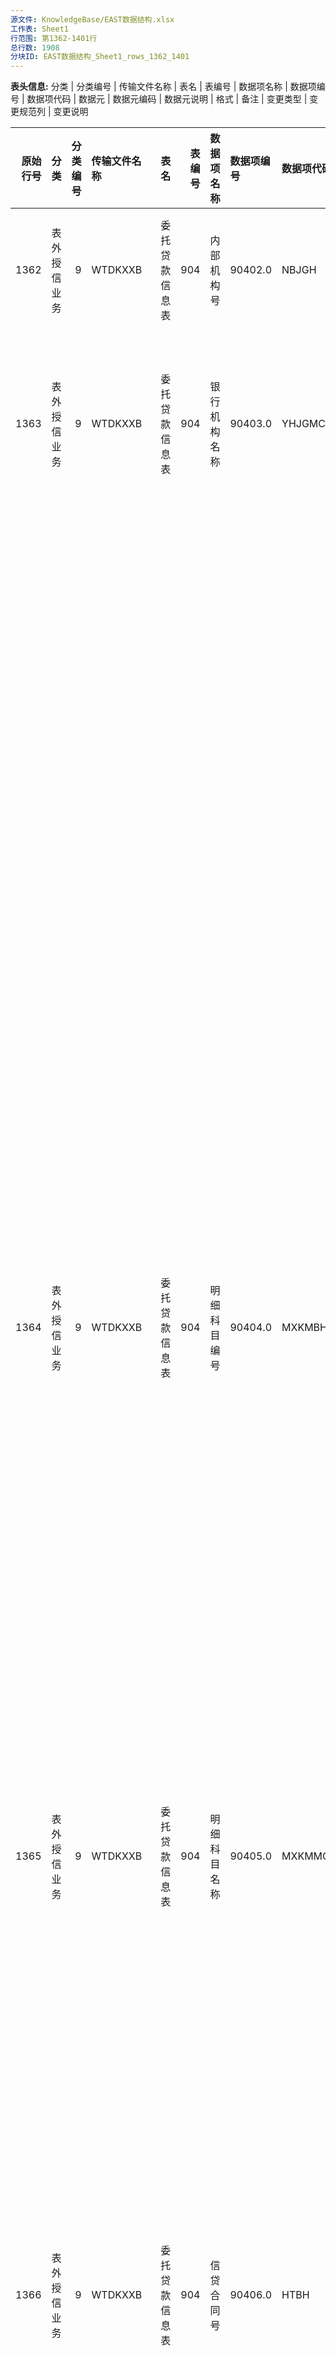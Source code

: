 ```yaml
---
源文件: KnowledgeBase/EAST数据结构.xlsx
工作表: Sheet1
行范围: 第1362-1401行
总行数: 1908
分块ID: EAST数据结构_Sheet1_rows_1362_1401
---
```


**表头信息:** 分类 | 分类编号 | 传输文件名称 | 表名 | 表编号 | 数据项名称 | 数据项编号 | 数据项代码 | 数据元 | 数据元编码 | 数据元说明 | 格式 | 备注 | 变更类型 | 变更规范列 | 变更说明

|   原始行号 | 分类         |   分类编号 | 传输文件名称   | 表名               |   表编号 | 数据项名称       | 数据项编号   | 数据项代码   | 数据元           | 数据元编码   | 数据元说明                                                                                                                                                                                                                                             | 格式   | 备注                                                                                                                                                                                                                                                                                               | 变更类型   | 变更规范列   | 变更说明       |
|-----------:|:-------------|-----------:|:---------------|:-------------------|---------:|:-----------------|:-------------|:-------------|:-----------------|:-------------|:-------------------------------------------------------------------------------------------------------------------------------------------------------------------------------------------------------------------------------------------------------|:-------|:---------------------------------------------------------------------------------------------------------------------------------------------------------------------------------------------------------------------------------------------------------------------------------------------------|:-----------|:-------------|:---------------|
|       1362 | 表外授信业务 |          9 | WTDKXXB        | 委托贷款信息表     |      904 | 内部机构号       | 90402.0      | NBJGH        | 内部机构号       | 1012.0       | 银行内部机构号。应具有标识机构的唯一性。                                                                                                                                                                                                               | C..30  | 填报办理该业务的关联数据项：机构信息表.内部机构号                                                                                                                                                                                                                                                  |            |              |                |
|       1363 | 表外授信业务 |          9 | WTDKXXB        | 委托贷款信息表     |      904 | 银行机构名称     | 90403.0      | YHJGMC       | 名称             | 1001.0       | 名称应与公章所使用的名称完全一致。银行机构以银保监会金融机构许可证登记名称为准。无独立金融机构许可证的机构，可在本名称中体现出机构特征。第三方支付平台填报第三方支付平台名称。                                                                         | C..450 | 填报办理该业务的银行机构。关联数据项：机构信息表.银行机构名称                                                                                                                                                                                                                                      |            |              |                |
|            |              |            |                |                    |          |                  |              |              |                  |              | 客户名称按照客户的不同类型按如下标准填报。                                                                                                                                                                                                             |        |                                                                                                                                                                                                                                                                                                    |            |              |                |
|            |              |            |                |                    |          |                  |              |              |                  |              | （1）集团客户，填报银行对该集团授信采用的集团客户名称。视同集团客户填报的供应链融资填报核心企业客户名称。                                                                                                                                              |        |                                                                                                                                                                                                                                                                                                    |            |              |                |
|            |              |            |                |                    |          |                  |              |              |                  |              | （2）单一法人客户，经有关部门批准正式使用的全称，与公章所使用的名称完全一致。视同单一法人客户填报的分公司，填报分公司全称，与分公司公章所使用的名称完全一致。客户是境内涉密机构的，客户名称填报为“*********”。                                         |        |                                                                                                                                                                                                                                                                                                    |            |              |                |
|            |              |            |                |                    |          |                  |              |              |                  |              | （3）同业客户，经有关部门批准正式使用的客户全称，与客户公章所使用的名称完全一致。                                                                                                                                                                      |        |                                                                                                                                                                                                                                                                                                    |            |              |                |
|            |              |            |                |                    |          |                  |              |              |                  |              | （4）自然人，与有效证件上的姓名一致。                                                                                                                                                                                                                  |        |                                                                                                                                                                                                                                                                                                    |            |              |                |
|            |              |            |                |                    |          |                  |              |              |                  |              | （5）境外客户，客户名称填报英文名称。                                                                                                                                                                                                                  |        |                                                                                                                                                                                                                                                                                                    |            |              |                |
|       1364 | 表外授信业务 |          9 | WTDKXXB        | 委托贷款信息表     |      904 | 明细科目编号     | 90404.0      | MXKMBH       | 会计科目编号     | 3002.0       | 机构实际使用的总账会计科目编码。                                                                                                                                                                                                                       | C..60  | 同一条数据涉及多个明细科目的，仅填报该笔业务指向的主要科目，如：一笔贷款仅包含正常本金时，填报正常本金科目，如一笔贷款既包含正常本金也包含逾期本金时，填报逾期本金科目。关联数据项：总账会计全科目表.会计科目编号。                                                                                | 新增       |              | 调整数据项位置 |
|       1365 | 表外授信业务 |          9 | WTDKXXB        | 委托贷款信息表     |      904 | 明细科目名称     | 90405.0      | MXKMMC       | 会计科目名称     | 3003.0       | 机构实际使用的总账会计科目编码对应的名称。                                                                                                                                                                                                             | C..300 | 同一条数据涉及多个明细科目的，仅填报该笔业务指向的主要科目，如：一笔贷款仅包含正常本金时，填报正常本金科目，如一笔贷款既包含正常本金也包含逾期本金时，填报逾期本金科目。关联数据项：总账会计全科目表.会计科目编号。                                                                                | 新增       |              | 调整数据项位置 |
|       1366 | 表外授信业务 |          9 | WTDKXXB        | 委托贷款信息表     |      904 | 信贷合同号       | 90406.0      | HTBH         | 合同号           | 3020.0       | 合同号。                                                                                                                                                                                                                                               | C..100 | PK。现金管理项下委托贷款填写与客户签订的现金管理合同编号。当委托贷款类型不为现金管理项下委托贷款时，需关联数据项：信贷合同表.信贷合同号。                                                                                                                                                          | 修改       | 格式、备注   |                |
|       1367 | 表外授信业务 |          9 | WTDKXXB        | 委托贷款信息表     |      904 | 信贷借据号       | 90407.0      | XDJJH        | 借据号           | 3019.0       | 借据统一编号。                                                                                                                                                                                                                                         | C..100 | PK。现金管理项下委托贷款填写能唯一识别该笔委托贷款业务的编号。当委托贷款类型不为现金管理项下委托贷款时，需填写信贷借据号，并关联数据项：个人信贷业务借据表.信贷借据号 or 对公信贷业务借据表.信贷借据号。                                                                                           | 修改       | 格式、备注   | 调整数据项位置 |
|       1368 | 表外授信业务 |          9 | WTDKXXB        | 委托贷款信息表     |      904 | 委托贷款类型     | 90408.0      | WTDKLX       | 委托贷款类型     | 5036.0       | 现金管理项下委托贷款，非现金管理项下委托贷款，公积金贷款。                                                                                                                                                                                             | C..60  |                                                                                                                                                                                                                                                                                                    | 新增       |              |                |
|       1369 | 表外授信业务 |          9 | WTDKXXB        | 委托贷款信息表     |      904 | 币种             | 90409.0      | BZ           | 币种             | 3010.0       | 遵循《GB/T 12406 表示货币和资金的代码》的字母代码，如CNY。上述文件所列币种无法涵盖的，允许银行自定义填报。多个币种合计折算为人民币（本外币合计）的，填报为BWB。                                                                                        | C3     |                                                                                                                                                                                                                                                                                                    | 新增       |              |                |
|       1370 | 表外授信业务 |          9 | WTDKXXB        | 委托贷款信息表     |      904 | 合同金额         | 90410.0      | DKJE         | 金额             | 3008.0       | 与币种相对应金额。                                                                                                                                                                                                                                     | D20.2  | 委托贷款实际发放金额。                                                                                                                                                                                                                                                                             | 新增       |              |                |
|       1371 | 表外授信业务 |          9 | WTDKXXB        | 委托贷款信息表     |      904 | 合同起始日期     | 90411.0      | HTQSRQ       | 日期             | 1005.0       | YYYYMMDD，默认值99991231。                                                                                                                                                                                                                             | C8     | 委托贷款实际发放日期。                                                                                                                                                                                                                                                                             | 修改       | 格式、备注   |                |
|       1372 | 表外授信业务 |          9 | WTDKXXB        | 委托贷款信息表     |      904 | 合同到期日期     | 90412.0      | HTDQRQ       | 日期             | 1005.0       | YYYYMMDD，默认值99991231。                                                                                                                                                                                                                             | C8     | 委托贷款实际到期日期，现金管理项下委托贷款到期日期可以填报现金管理合同有效日期，也允许填报默认日期。                                                                                                                                                                                               | 修改       | 格式、备注   |                |
|       1373 | 表外授信业务 |          9 | WTDKXXB        | 委托贷款信息表     |      904 | 委托人编号       | 90413.0      | WTRBH        | 客户统一编号     | 2001.0       | 银行自定义的唯一识别客户的标识。供应链融资的填写供应链融资编码。                                                                                                                                                                                       | C..60  | 填写委托人的客户统一编号。                                                                                                                                                                                                                                                                         | 修改       |              | 调整数据项位置 |
|       1374 | 表外授信业务 |          9 | WTDKXXB        | 委托贷款信息表     |      904 | 委托人名称       | 90414.0      | WTRMC        | 名称             | 1001.0       | 名称应与公章所使用的名称完全一致。银行机构以银保监会金融机构许可证登记名称为准。无独立金融机构许可证的机构，可在本名称中体现出机构特征。第三方支付平台填报第三方支付平台名称。                                                                         | C..450 | 如果委托人为个人客户，则为隐私，银行机构变形，变性规则见《采集技术接口说明》，其他情况则为非隐私，不做变形。                                                                                                                                                                                       | 修改       | 数据元、备注 |                |
|            |              |            |                |                    |          |                  |              |              |                  |              | 客户名称按照客户的不同类型按如下标准填报。                                                                                                                                                                                                             |        |                                                                                                                                                                                                                                                                                                    |            |              |                |
|            |              |            |                |                    |          |                  |              |              |                  |              | （1）集团客户，填报银行对该集团授信采用的集团客户名称。视同集团客户填报的供应链融资填报核心企业客户名称。                                                                                                                                              |        |                                                                                                                                                                                                                                                                                                    |            |              |                |
|            |              |            |                |                    |          |                  |              |              |                  |              | （2）单一法人客户，经有关部门批准正式使用的全称，与公章所使用的名称完全一致。视同单一法人客户填报的分公司，填报分公司全称，与分公司公章所使用的名称完全一致。客户是境内涉密机构的，客户名称填报为“*********”。                                         |        |                                                                                                                                                                                                                                                                                                    |            |              |                |
|            |              |            |                |                    |          |                  |              |              |                  |              | （3）同业客户，经有关部门批准正式使用的客户全称，与客户公章所使用的名称完全一致。                                                                                                                                                                      |        |                                                                                                                                                                                                                                                                                                    |            |              |                |
|            |              |            |                |                    |          |                  |              |              |                  |              | （4）自然人，与有效证件上的姓名一致。                                                                                                                                                                                                                  |        |                                                                                                                                                                                                                                                                                                    |            |              |                |
|            |              |            |                |                    |          |                  |              |              |                  |              | （5）境外客户，客户名称填报英文名称。                                                                                                                                                                                                                  |        |                                                                                                                                                                                                                                                                                                    |            |              |                |
|       1375 | 表外授信业务 |          9 | WTDKXXB        | 委托贷款信息表     |      904 | 委托人账号       | 90415.0      | WTRZH        | 外部账号         | 3025.0       | 客户交易时所使用的实际账号（银行提供给客户的账号，而非系统记账账号）。如，个人账号报送卡号、折号、单号或客户账号；对公活期账号报送活期存款账号对应的客户账号；对公定期账号报送与该业务绑定交易的客户账号；第三方平台账号报送第三方平台实际支付的账号。 | C..60  | 填写委托资金实际所在的账号，不可填中间过渡账户或借款人账户，不可为空。                                                                                                                                                                                                                             | 修改       | 格式、备注   | 增加备注说明   |
|       1376 | 表外授信业务 |          9 | WTDKXXB        | 委托贷款信息表     |      904 | 委托人开户行名称 | 90416.0      | WTRKHHMC     | 名称             | 1001.0       | 名称应与公章所使用的名称完全一致。银行机构以银保监会金融机构许可证登记名称为准。无独立金融机构许可证的机构，可在本名称中体现出机构特征。第三方支付平台填报第三方支付平台名称。                                                                         | C..450 | 委托资金的开户银行名称。                                                                                                                                                                                                                                                                           | 修改       | 格式、备注   |                |
|            |              |            |                |                    |          |                  |              |              |                  |              | 客户名称按照客户的不同类型按如下标准填报。                                                                                                                                                                                                             |        |                                                                                                                                                                                                                                                                                                    |            |              |                |
|            |              |            |                |                    |          |                  |              |              |                  |              | （1）集团客户，填报银行对该集团授信采用的集团客户名称。视同集团客户填报的供应链融资填报核心企业客户名称。                                                                                                                                              |        |                                                                                                                                                                                                                                                                                                    |            |              |                |
|            |              |            |                |                    |          |                  |              |              |                  |              | （2）单一法人客户，经有关部门批准正式使用的全称，与公章所使用的名称完全一致。视同单一法人客户填报的分公司，填报分公司全称，与分公司公章所使用的名称完全一致。客户是境内涉密机构的，客户名称填报为“*********”。                                         |        |                                                                                                                                                                                                                                                                                                    |            |              |                |
|            |              |            |                |                    |          |                  |              |              |                  |              | （3）同业客户，经有关部门批准正式使用的客户全称，与客户公章所使用的名称完全一致。                                                                                                                                                                      |        |                                                                                                                                                                                                                                                                                                    |            |              |                |
|            |              |            |                |                    |          |                  |              |              |                  |              | （4）自然人，与有效证件上的姓名一致。                                                                                                                                                                                                                  |        |                                                                                                                                                                                                                                                                                                    |            |              |                |
|            |              |            |                |                    |          |                  |              |              |                  |              | （5）境外客户，客户名称填报英文名称。                                                                                                                                                                                                                  |        |                                                                                                                                                                                                                                                                                                    |            |              |                |
|       1377 | 表外授信业务 |          9 | WTDKXXB        | 委托贷款信息表     |      904 | 受益人名称       | 90417.0      | SYRMC        | 名称             | 1001.0       | 名称应与公章所使用的名称完全一致。银行机构以银保监会金融机构许可证登记名称为准。无独立金融机构许可证的机构，可在本名称中体现出机构特征。第三方支付平台填报第三方支付平台名称。                                                                         | C..450 | 如果借款人为个人，则为隐私，银行机构变形，变性规则见《采集技术接口说明》。其他情况则为非隐私，不作变形。                                                                                                                                                                                           | 修改       | 数据元、备注 | 调整数据项位置 |
|            |              |            |                |                    |          |                  |              |              |                  |              | 客户名称按照客户的不同类型按如下标准填报。                                                                                                                                                                                                             |        |                                                                                                                                                                                                                                                                                                    |            |              |                |
|            |              |            |                |                    |          |                  |              |              |                  |              | （1）集团客户，填报银行对该集团授信采用的集团客户名称。视同集团客户填报的供应链融资填报核心企业客户名称。                                                                                                                                              |        |                                                                                                                                                                                                                                                                                                    |            |              |                |
|            |              |            |                |                    |          |                  |              |              |                  |              | （2）单一法人客户，经有关部门批准正式使用的全称，与公章所使用的名称完全一致。视同单一法人客户填报的分公司，填报分公司全称，与分公司公章所使用的名称完全一致。客户是境内涉密机构的，客户名称填报为“*********”。                                         |        |                                                                                                                                                                                                                                                                                                    |            |              |                |
|            |              |            |                |                    |          |                  |              |              |                  |              | （3）同业客户，经有关部门批准正式使用的客户全称，与客户公章所使用的名称完全一致。                                                                                                                                                                      |        |                                                                                                                                                                                                                                                                                                    |            |              |                |
|            |              |            |                |                    |          |                  |              |              |                  |              | （4）自然人，与有效证件上的姓名一致。                                                                                                                                                                                                                  |        |                                                                                                                                                                                                                                                                                                    |            |              |                |
|            |              |            |                |                    |          |                  |              |              |                  |              | （5）境外客户，客户名称填报英文名称。                                                                                                                                                                                                                  |        |                                                                                                                                                                                                                                                                                                    |            |              |                |
|       1378 | 表外授信业务 |          9 | WTDKXXB        | 委托贷款信息表     |      904 | 受益人账号       | 90418.0      | SYRZH        | 外部账号         | 3025.0       | 客户交易时所使用的实际账号（银行提供给客户的账号，而非系统记账账号）。如，个人账号报送卡号、折号、单号或客户账号；对公活期账号报送活期存款账号对应的客户账号；对公定期账号报送与该业务绑定交易的客户账号；第三方平台账号报送第三方平台实际支付的账号。 | C..60  | 填写委托贷款实际发放入账的账号，不可填中间过渡账户，不可为空。                                                                                                                                                                                                                                     | 修改       | 备注         |                |
|       1379 | 表外授信业务 |          9 | WTDKXXB        | 委托贷款信息表     |      904 | 受益人开户行名称 | 90419.0      | SYRKHHMC     | 名称             | 1001.0       | 名称应与公章所使用的名称完全一致。银行机构以银保监会金融机构许可证登记名称为准。无独立金融机构许可证的机构，可在本名称中体现出机构特征。第三方支付平台填报第三方支付平台名称。                                                                         | C..450 |                                                                                                                                                                                                                                                                                                    | 修改       | 备注         |                |
|            |              |            |                |                    |          |                  |              |              |                  |              | 客户名称按照客户的不同类型按如下标准填报。                                                                                                                                                                                                             |        |                                                                                                                                                                                                                                                                                                    |            |              |                |
|            |              |            |                |                    |          |                  |              |              |                  |              | （1）集团客户，填报银行对该集团授信采用的集团客户名称。视同集团客户填报的供应链融资填报核心企业客户名称。                                                                                                                                              |        |                                                                                                                                                                                                                                                                                                    |            |              |                |
|            |              |            |                |                    |          |                  |              |              |                  |              | （2）单一法人客户，经有关部门批准正式使用的全称，与公章所使用的名称完全一致。视同单一法人客户填报的分公司，填报分公司全称，与分公司公章所使用的名称完全一致。客户是境内涉密机构的，客户名称填报为“*********”。                                         |        |                                                                                                                                                                                                                                                                                                    |            |              |                |
|            |              |            |                |                    |          |                  |              |              |                  |              | （3）同业客户，经有关部门批准正式使用的客户全称，与客户公章所使用的名称完全一致。                                                                                                                                                                      |        |                                                                                                                                                                                                                                                                                                    |            |              |                |
|            |              |            |                |                    |          |                  |              |              |                  |              | （4）自然人，与有效证件上的姓名一致。                                                                                                                                                                                                                  |        |                                                                                                                                                                                                                                                                                                    |            |              |                |
|            |              |            |                |                    |          |                  |              |              |                  |              | （5）境外客户，客户名称填报英文名称。                                                                                                                                                                                                                  |        |                                                                                                                                                                                                                                                                                                    |            |              |                |
|       1380 | 表外授信业务 |          9 | WTDKXXB        | 委托贷款信息表     |      904 | 是否收息         | 90420.0      | SFSX         | 是否标志         | 1002.0       | 是，否。                                                                                                                                                                                                                                               | C3     |                                                                                                                                                                                                                                                                                                    |            |              |                |
|       1381 | 表外授信业务 |          9 | WTDKXXB        | 委托贷款信息表     |      904 | 手续费币种       | 90421.0      | SXFBZ        | 币种             | 3010.0       | 遵循《GB/T 12406 表示货币和资金的代码》的字母代码，如CNY。上述文件所列币种无法涵盖的，允许银行自定义填报。多个币种合计折算为人民币（本外币合计）的，填报为BWB。                                                                                        | C3     | 填写本行收取客户的手续费币种，如果没有手续费允许为空。                                                                                                                                                                                                                                             | 新增       |              |                |
|       1382 | 表外授信业务 |          9 | WTDKXXB        | 委托贷款信息表     |      904 | 手续费金额       | 90422.0      | SXFJE        | 金额             | 3008.0       | 与币种相对应金额。                                                                                                                                                                                                                                     | D20.2  | 填写本行收取客户的手续费金额，如果没有手续费填写为0。对于现金管理项下委托贷款，如果手续费在合同签订时一次收取的，在合同签订后的第一笔放款下填报手续费金额，之后的放款不再填报。                                                                                                                    | 修改       | 备注         |                |
|       1383 | 表外授信业务 |          9 | WTDKXXB        | 委托贷款信息表     |      904 | 经办人工号       | 90423.0      | KHJLGH       | 工号             | 1015.0       | 工号，银行自定义。                                                                                                                                                                                                                                     | C..30  | 指受理该笔业务的客户经理工号，自动办理的允许为空。关联数据项：员工表.工号。                                                                                                                                                                                                                        |            |              |                |
|       1384 | 表外授信业务 |          9 | WTDKXXB        | 委托贷款信息表     |      904 | 贷款状态         | 90424.0      | DKZT         | 贷款状态         | 5023.0       | 正常、结清、逾期、核销、转让，其他-银行自定义。以枚举类型填报，如无法以枚举类型填报，则以“其他-XX”填报，其中“XX”为银行自定义状态。                                                                                                                     | C..30  | 对于现金管理项下委托贷款，每发生一笔放款仅报送一次，以后不再报送，贷款状态以“其他-现金管理项下”报送。                                                                                                                                                                                              | 修改       | 数据项、备注 |                |
|       1385 | 表外授信业务 |          9 | WTDKXXB        | 委托贷款信息表     |      904 | 备注             | 90425.0      | BBZ          | 备注             | 1038.0       | 银行自定义。                                                                                                                                                                                                                                           | C..600 | 描述其他字段未能详尽说明的情况，或标注对本条报送记录的特殊说明（如视需要可用于说明各种不满足检核规则的例外情况：客户信息表中可标注“境外客户”“客户已工商注销”“客户名下账户均已管控”，信贷分户账中可标注“线上化业务”“自助类贷款”等）。不同备注事项用英文半角分号隔开。                               | 新增       |              |                |
|       1386 | 表外授信业务 |          9 | WTDKXXB        | 委托贷款信息表     |      904 | 采集日期         | 90426.0      | CJRQ         | 日期             | 1005.0       | YYYYMMDD，默认值99991231。                                                                                                                                                                                                                             | C8     | PK。采集日期指该期（批次）数据报送的期末日期，例如：按日采集的表，采集日期应为每日；按月采集的表，采集日期应为月末最后一天；以此类推。有特殊报送要求的，应以报送要求的截至日期为采集日期。                                                                                                         |            |              |                |
|       1387 | 表外授信业务 |          9 | DLDXJYXXB      | 代理代销交易信息表 |      905 |                  |              |              |                  |              |                                                                                                                                                                                                                                                        |        | 报送范围包括债券承销、代理代销信托计划、代理资产管理计划、代理代销保险产品、代理代销基金、代理贵金属交易以及其他代理代销业务，相关业务定义可参照1104报表。代理销售他行发行的理财产品也需要报送，包括填报机构理财子公司发行的理财产品。涉及分红、付息等交易无需报送。涉及赎回、卖出的交易需要报送。 | 新增       |              |                |
|       1388 | 表外授信业务 |          9 | DLDXJYXXB      | 代理代销交易信息表 |      905 | 金融许可证号     | 90501.0      | JRXKZH       | 金融许可证号     | 1011.0       | 金融许可证机构编码编制规则（试行）                                                                                                                                                                                                                     | C..30  | 填报办理该业务的银行机构。关联数据项：机构信息表.金融许可证号                                                                                                                                                                                                                                      | 新增       |              |                |
|            |              |            |                |                    |          |                  |              |              |                  |              | 　一、机构编码结构                                                                                                                                                                                                                                     |        |                                                                                                                                                                                                                                                                                                    |            |              |                |
|            |              |            |                |                    |          |                  |              |              |                  |              | 　　机构编码由大写英文字母和数字组成，共15位。分六个部分，分别是机构类型代码、机构代码、组织类别代码、发证机关代码、地址代码、顺序代码，从左至右顺序排列，如下表所示。                                                                                 |        |                                                                                                                                                                                                                                                                                                    |            |              |                |
|            |              |            |                |                    |          |                  |              |              |                  |              | 　　二、机构编码含义                                                                                                                                                                                                                                   |        |                                                                                                                                                                                                                                                                                                    |            |              |                |
|            |              |            |                |                    |          |                  |              |              |                  |              | 　　（一）第［一］位是机构类型代码，用大写英文字母表示。                                                                                                                                                                                               |        |                                                                                                                                                                                                                                                                                                    |            |              |                |
|            |              |            |                |                    |          |                  |              |              |                  |              | 　　A-政策性银行                                                                                                                                                                                                                                       |        |                                                                                                                                                                                                                                                                                                    |            |              |                |
|            |              |            |                |                    |          |                  |              |              |                  |              | 　　B-商业银行                                                                                                                                                                                                                                         |        |                                                                                                                                                                                                                                                                                                    |            |              |                |
|            |              |            |                |                    |          |                  |              |              |                  |              | 　　C-农村合作银行                                                                                                                                                                                                                                     |        |                                                                                                                                                                                                                                                                                                    |            |              |                |
|            |              |            |                |                    |          |                  |              |              |                  |              | 　　D-城市信用社                                                                                                                                                                                                                                       |        |                                                                                                                                                                                                                                                                                                    |            |              |                |
|            |              |            |                |                    |          |                  |              |              |                  |              | 　　E-农村信用社                                                                                                                                                                                                                                       |        |                                                                                                                                                                                                                                                                                                    |            |              |                |
|            |              |            |                |                    |          |                  |              |              |                  |              | 　　F-资金互助社                                                                                                                                                                                                                                       |        |                                                                                                                                                                                                                                                                                                    |            |              |                |
|            |              |            |                |                    |          |                  |              |              |                  |              | 　　J-金融资产管理公司                                                                                                                                                                                                                                 |        |                                                                                                                                                                                                                                                                                                    |            |              |                |
|            |              |            |                |                    |          |                  |              |              |                  |              | 　　K-信托公司                                                                                                                                                                                                                                         |        |                                                                                                                                                                                                                                                                                                    |            |              |                |
|            |              |            |                |                    |          |                  |              |              |                  |              | 　　L-财务公司                                                                                                                                                                                                                                         |        |                                                                                                                                                                                                                                                                                                    |            |              |                |
|            |              |            |                |                    |          |                  |              |              |                  |              | 　　M-金融租赁公司                                                                                                                                                                                                                                     |        |                                                                                                                                                                                                                                                                                                    |            |              |                |
|            |              |            |                |                    |          |                  |              |              |                  |              | 　　N-汽车金融公司                                                                                                                                                                                                                                     |        |                                                                                                                                                                                                                                                                                                    |            |              |                |
|            |              |            |                |                    |          |                  |              |              |                  |              | 　　P-货币经纪公司                                                                                                                                                                                                                                     |        |                                                                                                                                                                                                                                                                                                    |            |              |                |
|            |              |            |                |                    |          |                  |              |              |                  |              | 　　Q-贷款公司                                                                                                                                                                                                                                         |        |                                                                                                                                                                                                                                                                                                    |            |              |                |
|            |              |            |                |                    |          |                  |              |              |                  |              | 　　Z-其他类金融机构                                                                                                                                                                                                                                   |        |                                                                                                                                                                                                                                                                                                    |            |              |                |
|            |              |            |                |                    |          |                  |              |              |                  |              | 　　新增机构类型时，根据需要确定机构类型代码。                                                                                                                                                                                                         |        |                                                                                                                                                                                                                                                                                                    |            |              |                |
|            |              |            |                |                    |          |                  |              |              |                  |              | 　　（二）第［二］位至第［五］位是机构代码，用数字表示。                                                                                                                                                                                               |        |                                                                                                                                                                                                                                                                                                    |            |              |                |
|            |              |            |                |                    |          |                  |              |              |                  |              | 　　1.每个法人机构指定唯一的代码，由计算机系统按照规则自动生成。除农村信用社、资金互助社、贷款公司（E、F、Q类机构）外，全国统一编码。E、F、Q类机构在省（自治区、直辖市）范围内统一编码。                                                               |        |                                                                                                                                                                                                                                                                                                    |            |              |                |
|            |              |            |                |                    |          |                  |              |              |                  |              | 　　2.新设立的机构依照所属机构类型顺序排列。                                                                                                                                                                                                           |        |                                                                                                                                                                                                                                                                                                    |            |              |                |
|            |              |            |                |                    |          |                  |              |              |                  |              | 　　机构代码编码示例如下：                                                                                                                                                                                                                             |        |                                                                                                                                                                                                                                                                                                    |            |              |                |
|            |              |            |                |                    |          |                  |              |              |                  |              | 　　A-政策性银行                                                                                                                                                                                                                                       |        |                                                                                                                                                                                                                                                                                                    |            |              |                |
|            |              |            |                |                    |          |                  |              |              |                  |              | 　　0001-国家开发银行                                                                                                                                                                                                                                  |        |                                                                                                                                                                                                                                                                                                    |            |              |                |
|            |              |            |                |                    |          |                  |              |              |                  |              | 　　……                                                                                                                                                                                                                                                 |        |                                                                                                                                                                                                                                                                                                    |            |              |                |
|            |              |            |                |                    |          |                  |              |              |                  |              | 　　B-商业银行                                                                                                                                                                                                                                         |        |                                                                                                                                                                                                                                                                                                    |            |              |                |
|            |              |            |                |                    |          |                  |              |              |                  |              | 　　0001-中国工商银行股份有限公司                                                                                                                                                                                                                      |        |                                                                                                                                                                                                                                                                                                    |            |              |                |
|            |              |            |                |                    |          |                  |              |              |                  |              | 　　……                                                                                                                                                                                                                                                 |        |                                                                                                                                                                                                                                                                                                    |            |              |                |
|            |              |            |                |                    |          |                  |              |              |                  |              | 　　C-农村合作银行                                                                                                                                                                                                                                     |        |                                                                                                                                                                                                                                                                                                    |            |              |                |
|            |              |            |                |                    |          |                  |              |              |                  |              | 　　0001-天津大港农村合作银行                                                                                                                                                                                                                          |        |                                                                                                                                                                                                                                                                                                    |            |              |                |
|            |              |            |                |                    |          |                  |              |              |                  |              | 　　……                                                                                                                                                                                                                                                 |        |                                                                                                                                                                                                                                                                                                    |            |              |                |
|            |              |            |                |                    |          |                  |              |              |                  |              | 　　D-城市信用社                                                                                                                                                                                                                                       |        |                                                                                                                                                                                                                                                                                                    |            |              |                |
|            |              |            |                |                    |          |                  |              |              |                  |              | 　　0001-邯郸市城市信用社股份有限公司                                                                                                                                                                                                                  |        |                                                                                                                                                                                                                                                                                                    |            |              |                |
|            |              |            |                |                    |          |                  |              |              |                  |              | 　　……                                                                                                                                                                                                                                                 |        |                                                                                                                                                                                                                                                                                                    |            |              |                |
|            |              |            |                |                    |          |                  |              |              |                  |              | 　　E-农村信用社天津市                                                                                                                                                                                                                                 |        |                                                                                                                                                                                                                                                                                                    |            |              |                |
|            |              |            |                |                    |          |                  |              |              |                  |              | 　　0001-天津市宝坻区农村信用合作联社                                                                                                                                                                                                                  |        |                                                                                                                                                                                                                                                                                                    |            |              |                |
|            |              |            |                |                    |          |                  |              |              |                  |              | 　　……                                                                                                                                                                                                                                                 |        |                                                                                                                                                                                                                                                                                                    |            |              |                |
|            |              |            |                |                    |          |                  |              |              |                  |              | 　　新疆维吾尔自治区                                                                                                                                                                                                                                   |        |                                                                                                                                                                                                                                                                                                    |            |              |                |
|            |              |            |                |                    |          |                  |              |              |                  |              | 　　0001-新疆维吾尔自治区农村信用社联合社                                                                                                                                                                                                              |        |                                                                                                                                                                                                                                                                                                    |            |              |                |
|            |              |            |                |                    |          |                  |              |              |                  |              | 　　……                                                                                                                                                                                                                                                 |        |                                                                                                                                                                                                                                                                                                    |            |              |                |
|            |              |            |                |                    |          |                  |              |              |                  |              | 　　F-资金互助社                                                                                                                                                                                                                                       |        |                                                                                                                                                                                                                                                                                                    |            |              |                |
|            |              |            |                |                    |          |                  |              |              |                  |              | 　　吉林省                                                                                                                                                                                                                                             |        |                                                                                                                                                                                                                                                                                                    |            |              |                |
|            |              |            |                |                    |          |                  |              |              |                  |              | 　　0001-吉林省梨树县闰家村百信农村资金互助社                                                                                                                                                                                                          |        |                                                                                                                                                                                                                                                                                                    |            |              |                |
|            |              |            |                |                    |          |                  |              |              |                  |              | 　　……                                                                                                                                                                                                                                                 |        |                                                                                                                                                                                                                                                                                                    |            |              |                |
|            |              |            |                |                    |          |                  |              |              |                  |              | 　　青海省                                                                                                                                                                                                                                             |        |                                                                                                                                                                                                                                                                                                    |            |              |                |
|            |              |            |                |                    |          |                  |              |              |                  |              | 　　0001-青海省乐都县雨润镇兴乐农村资金互助社                                                                                                                                                                                                          |        |                                                                                                                                                                                                                                                                                                    |            |              |                |
|            |              |            |                |                    |          |                  |              |              |                  |              | 　　……                                                                                                                                                                                                                                                 |        |                                                                                                                                                                                                                                                                                                    |            |              |                |
|            |              |            |                |                    |          |                  |              |              |                  |              | 　　J-金融资产管理公司                                                                                                                                                                                                                                 |        |                                                                                                                                                                                                                                                                                                    |            |              |                |
|            |              |            |                |                    |          |                  |              |              |                  |              | 　　0001-中国华融资产管理公司                                                                                                                                                                                                                          |        |                                                                                                                                                                                                                                                                                                    |            |              |                |
|            |              |            |                |                    |          |                  |              |              |                  |              | 　　……                                                                                                                                                                                                                                                 |        |                                                                                                                                                                                                                                                                                                    |            |              |                |
|            |              |            |                |                    |          |                  |              |              |                  |              | 　　K-信托投资公司                                                                                                                                                                                                                                     |        |                                                                                                                                                                                                                                                                                                    |            |              |                |
|            |              |            |                |                    |          |                  |              |              |                  |              | 　　0001-中诚信托投资有限责任公司                                                                                                                                                                                                                      |        |                                                                                                                                                                                                                                                                                                    |            |              |                |
|            |              |            |                |                    |          |                  |              |              |                  |              | 　　……                                                                                                                                                                                                                                                 |        |                                                                                                                                                                                                                                                                                                    |            |              |                |
|            |              |            |                |                    |          |                  |              |              |                  |              | 　　L-财务公司                                                                                                                                                                                                                                         |        |                                                                                                                                                                                                                                                                                                    |            |              |                |
|            |              |            |                |                    |          |                  |              |              |                  |              | 　　0001-中海石油财务有限责任公司                                                                                                                                                                                                                      |        |                                                                                                                                                                                                                                                                                                    |            |              |                |
|            |              |            |                |                    |          |                  |              |              |                  |              | 　　……                                                                                                                                                                                                                                                 |        |                                                                                                                                                                                                                                                                                                    |            |              |                |
|            |              |            |                |                    |          |                  |              |              |                  |              | 　　M-金融租赁公司                                                                                                                                                                                                                                     |        |                                                                                                                                                                                                                                                                                                    |            |              |                |
|            |              |            |                |                    |          |                  |              |              |                  |              | 　　0001-中国外贸金融租赁公司                                                                                                                                                                                                                          |        |                                                                                                                                                                                                                                                                                                    |            |              |                |
|            |              |            |                |                    |          |                  |              |              |                  |              | 　　……                                                                                                                                                                                                                                                 |        |                                                                                                                                                                                                                                                                                                    |            |              |                |
|            |              |            |                |                    |          |                  |              |              |                  |              | 　　N-汽车金融公司                                                                                                                                                                                                                                     |        |                                                                                                                                                                                                                                                                                                    |            |              |                |
|            |              |            |                |                    |          |                  |              |              |                  |              | 　　0001-大众汽车金融（中国）有限公司                                                                                                                                                                                                                  |        |                                                                                                                                                                                                                                                                                                    |            |              |                |
|            |              |            |                |                    |          |                  |              |              |                  |              | 　　……                                                                                                                                                                                                                                                 |        |                                                                                                                                                                                                                                                                                                    |            |              |                |
|            |              |            |                |                    |          |                  |              |              |                  |              | 　　P-货币经纪公司                                                                                                                                                                                                                                     |        |                                                                                                                                                                                                                                                                                                    |            |              |                |
|            |              |            |                |                    |          |                  |              |              |                  |              | 　　0001-上海国利货币经纪有限公司                                                                                                                                                                                                                      |        |                                                                                                                                                                                                                                                                                                    |            |              |                |
|            |              |            |                |                    |          |                  |              |              |                  |              | 　　……                                                                                                                                                                                                                                                 |        |                                                                                                                                                                                                                                                                                                    |            |              |                |
|            |              |            |                |                    |          |                  |              |              |                  |              | 　　Q-贷款公司四川省                                                                                                                                                                                                                                   |        |                                                                                                                                                                                                                                                                                                    |            |              |                |
|            |              |            |                |                    |          |                  |              |              |                  |              | 　　0001-四川省仪陇县惠民贷款有限责任公司                                                                                                                                                                                                              |        |                                                                                                                                                                                                                                                                                                    |            |              |                |
|            |              |            |                |                    |          |                  |              |              |                  |              | 　　……                                                                                                                                                                                                                                                 |        |                                                                                                                                                                                                                                                                                                    |            |              |                |
|            |              |            |                |                    |          |                  |              |              |                  |              | 　　新疆维吾尔自治区                                                                                                                                                                                                                                   |        |                                                                                                                                                                                                                                                                                                    |            |              |                |
|            |              |            |                |                    |          |                  |              |              |                  |              | 　　0001-                                                                                                                                                                                                                                              |        |                                                                                                                                                                                                                                                                                                    |            |              |                |
|            |              |            |                |                    |          |                  |              |              |                  |              | 　　……                                                                                                                                                                                                                                                 |        |                                                                                                                                                                                                                                                                                                    |            |              |                |
|            |              |            |                |                    |          |                  |              |              |                  |              | 　　Z-其他类金融机构                                                                                                                                                                                                                                   |        |                                                                                                                                                                                                                                                                                                    |            |              |                |
|            |              |            |                |                    |          |                  |              |              |                  |              | 　　0001-中央国债登记结算有限责任公司                                                                                                                                                                                                                  |        |                                                                                                                                                                                                                                                                                                    |            |              |                |
|            |              |            |                |                    |          |                  |              |              |                  |              | 　　……                                                                                                                                                                                                                                                 |        |                                                                                                                                                                                                                                                                                                    |            |              |                |
|            |              |            |                |                    |          |                  |              |              |                  |              | 　　（三）第〔六〕位是组织类别代码，用大写英文字母表示。                                                                                                                                                                                               |        |                                                                                                                                                                                                                                                                                                    |            |              |                |
|            |              |            |                |                    |          |                  |              |              |                  |              | 　　机构类型不同，组织类别代码的含义不同。定义如下：                                                                                                                                                                                                   |        |                                                                                                                                                                                                                                                                                                    |            |              |                |
|            |              |            |                |                    |          |                  |              |              |                  |              | 　　1.A-政策性银行                                                                                                                                                                                                                                     |        |                                                                                                                                                                                                                                                                                                    |            |              |                |
|            |              |            |                |                    |          |                  |              |              |                  |              | 　　H-总行                                                                                                                                                                                                                                             |        |                                                                                                                                                                                                                                                                                                    |            |              |                |
|            |              |            |                |                    |          |                  |              |              |                  |              | 　　G-总行营业部                                                                                                                                                                                                                                       |        |                                                                                                                                                                                                                                                                                                    |            |              |                |
|            |              |            |                |                    |          |                  |              |              |                  |              | 　　H-级分行                                                                                                                                                                                                                                           |        |                                                                                                                                                                                                                                                                                                    |            |              |                |
|            |              |            |                |                    |          |                  |              |              |                  |              | 　　K-一级分行营业部                                                                                                                                                                                                                                   |        |                                                                                                                                                                                                                                                                                                    |            |              |                |
|            |              |            |                |                    |          |                  |              |              |                  |              | 　　M-二级分行                                                                                                                                                                                                                                         |        |                                                                                                                                                                                                                                                                                                    |            |              |                |
|            |              |            |                |                    |          |                  |              |              |                  |              | 　　S-支行                                                                                                                                                                                                                                             |        |                                                                                                                                                                                                                                                                                                    |            |              |                |
|            |              |            |                |                    |          |                  |              |              |                  |              | 　　X-其他分支机构                                                                                                                                                                                                                                     |        |                                                                                                                                                                                                                                                                                                    |            |              |                |
|            |              |            |                |                    |          |                  |              |              |                  |              | 　　2.B-商业银行                                                                                                                                                                                                                                       |        |                                                                                                                                                                                                                                                                                                    |            |              |                |
|            |              |            |                |                    |          |                  |              |              |                  |              | 　　H-总行                                                                                                                                                                                                                                             |        |                                                                                                                                                                                                                                                                                                    |            |              |                |
|            |              |            |                |                    |          |                  |              |              |                  |              | 　　G-总行营业部、专营机构                                                                                                                                                                                                                             |        |                                                                                                                                                                                                                                                                                                    |            |              |                |
|            |              |            |                |                    |          |                  |              |              |                  |              | 　　B-一级分行                                                                                                                                                                                                                                         |        |                                                                                                                                                                                                                                                                                                    |            |              |                |
|            |              |            |                |                    |          |                  |              |              |                  |              | 　　K-一级分行营业部                                                                                                                                                                                                                                   |        |                                                                                                                                                                                                                                                                                                    |            |              |                |
|            |              |            |                |                    |          |                  |              |              |                  |              | 　　L-二级分行                                                                                                                                                                                                                                         |        |                                                                                                                                                                                                                                                                                                    |            |              |                |
|            |              |            |                |                    |          |                  |              |              |                  |              | 　　M-直属支行                                                                                                                                                                                                                                         |        |                                                                                                                                                                                                                                                                                                    |            |              |                |
|            |              |            |                |                    |          |                  |              |              |                  |              | 　　N-二级分行营业部                                                                                                                                                                                                                                   |        |                                                                                                                                                                                                                                                                                                    |            |              |                |
|            |              |            |                |                    |          |                  |              |              |                  |              | 　　S-支行                                                                                                                                                                                                                                             |        |                                                                                                                                                                                                                                                                                                    |            |              |                |
|            |              |            |                |                    |          |                  |              |              |                  |              | 　　U-分理处、办事处、营业所                                                                                                                                                                                                                           |        |                                                                                                                                                                                                                                                                                                    |            |              |                |
|            |              |            |                |                    |          |                  |              |              |                  |              | 　　V-储蓄所                                                                                                                                                                                                                                           |        |                                                                                                                                                                                                                                                                                                    |            |              |                |
|            |              |            |                |                    |          |                  |              |              |                  |              | 　　X-其他分支机构                                                                                                                                                                                                                                     |        |                                                                                                                                                                                                                                                                                                    |            |              |                |
|            |              |            |                |                    |          |                  |              |              |                  |              | 　　3.C-农村合作银行                                                                                                                                                                                                                                   |        |                                                                                                                                                                                                                                                                                                    |            |              |                |
|            |              |            |                |                    |          |                  |              |              |                  |              | 　　H-总行                                                                                                                                                                                                                                             |        |                                                                                                                                                                                                                                                                                                    |            |              |                |
|            |              |            |                |                    |          |                  |              |              |                  |              | 　　S-支行                                                                                                                                                                                                                                             |        |                                                                                                                                                                                                                                                                                                    |            |              |                |
|            |              |            |                |                    |          |                  |              |              |                  |              | 　　U-分理处                                                                                                                                                                                                                                           |        |                                                                                                                                                                                                                                                                                                    |            |              |                |
|            |              |            |                |                    |          |                  |              |              |                  |              | 　　V-储蓄所                                                                                                                                                                                                                                           |        |                                                                                                                                                                                                                                                                                                    |            |              |                |
|            |              |            |                |                    |          |                  |              |              |                  |              | 　　X-其他分支机构                                                                                                                                                                                                                                     |        |                                                                                                                                                                                                                                                                                                    |            |              |                |
|            |              |            |                |                    |          |                  |              |              |                  |              | 　　4.D-城市信用社                                                                                                                                                                                                                                     |        |                                                                                                                                                                                                                                                                                                    |            |              |                |
|            |              |            |                |                    |          |                  |              |              |                  |              | 　　H-法人                                                                                                                                                                                                                                             |        |                                                                                                                                                                                                                                                                                                    |            |              |                |
|            |              |            |                |                    |          |                  |              |              |                  |              | 　　S-分社、营业部                                                                                                                                                                                                                                     |        |                                                                                                                                                                                                                                                                                                    |            |              |                |
|            |              |            |                |                    |          |                  |              |              |                  |              | 　　X-其他分支机构                                                                                                                                                                                                                                     |        |                                                                                                                                                                                                                                                                                                    |            |              |                |
|            |              |            |                |                    |          |                  |              |              |                  |              | 　　5.E-农村信用社                                                                                                                                                                                                                                     |        |                                                                                                                                                                                                                                                                                                    |            |              |                |
|            |              |            |                |                    |          |                  |              |              |                  |              | 　　H-省（自治区、直辖市）联合社                                                                                                                                                                                                                       |        |                                                                                                                                                                                                                                                                                                    |            |              |                |
|            |              |            |                |                    |          |                  |              |              |                  |              | 　　B-地（市）联合社、联社                                                                                                                                                                                                                             |        |                                                                                                                                                                                                                                                                                                    |            |              |                |
|            |              |            |                |                    |          |                  |              |              |                  |              | 　　S-县（市）联合社、联社、合作社（县级）                                                                                                                                                                                                             |        |                                                                                                                                                                                                                                                                                                    |            |              |                |
|            |              |            |                |                    |          |                  |              |              |                  |              | 　　T-信用合作社                                                                                                                                                                                                                                       |        |                                                                                                                                                                                                                                                                                                    |            |              |                |
|            |              |            |                |                    |          |                  |              |              |                  |              | 　　U-信用社、分社                                                                                                                                                                                                                                     |        |                                                                                                                                                                                                                                                                                                    |            |              |                |
|            |              |            |                |                    |          |                  |              |              |                  |              | 　　V-储蓄所                                                                                                                                                                                                                                           |        |                                                                                                                                                                                                                                                                                                    |            |              |                |
|            |              |            |                |                    |          |                  |              |              |                  |              | 　　X-其他分支机构                                                                                                                                                                                                                                     |        |                                                                                                                                                                                                                                                                                                    |            |              |                |
|            |              |            |                |                    |          |                  |              |              |                  |              | 　　6.F-资金互助社                                                                                                                                                                                                                                     |        |                                                                                                                                                                                                                                                                                                    |            |              |                |
|            |              |            |                |                    |          |                  |              |              |                  |              | 　　H-法人                                                                                                                                                                                                                                             |        |                                                                                                                                                                                                                                                                                                    |            |              |                |
|            |              |            |                |                    |          |                  |              |              |                  |              | 　　7.J-金融资产管理公司                                                                                                                                                                                                                               |        |                                                                                                                                                                                                                                                                                                    |            |              |                |
|            |              |            |                |                    |          |                  |              |              |                  |              | 　　H-总公司                                                                                                                                                                                                                                           |        |                                                                                                                                                                                                                                                                                                    |            |              |                |
|            |              |            |                |                    |          |                  |              |              |                  |              | 　　B-办事处                                                                                                                                                                                                                                           |        |                                                                                                                                                                                                                                                                                                    |            |              |                |
|            |              |            |                |                    |          |                  |              |              |                  |              | 　　X-其他分支机构                                                                                                                                                                                                                                     |        |                                                                                                                                                                                                                                                                                                    |            |              |                |
|            |              |            |                |                    |          |                  |              |              |                  |              | 　　8.K-信托公司                                                                                                                                                                                                                                       |        |                                                                                                                                                                                                                                                                                                    |            |              |                |
|            |              |            |                |                    |          |                  |              |              |                  |              | 　　H-法人                                                                                                                                                                                                                                             |        |                                                                                                                                                                                                                                                                                                    |            |              |                |
|            |              |            |                |                    |          |                  |              |              |                  |              | 　　9.N-汽车金融公司                                                                                                                                                                                                                                   |        |                                                                                                                                                                                                                                                                                                    |            |              |                |
|            |              |            |                |                    |          |                  |              |              |                  |              | 　　H-法人                                                                                                                                                                                                                                             |        |                                                                                                                                                                                                                                                                                                    |            |              |                |
|            |              |            |                |                    |          |                  |              |              |                  |              | 　　10.L-财务公司                                                                                                                                                                                                                                      |        |                                                                                                                                                                                                                                                                                                    |            |              |                |
|            |              |            |                |                    |          |                  |              |              |                  |              | 　　H-总公司                                                                                                                                                                                                                                           |        |                                                                                                                                                                                                                                                                                                    |            |              |                |
|            |              |            |                |                    |          |                  |              |              |                  |              | 　　B-分公司                                                                                                                                                                                                                                           |        |                                                                                                                                                                                                                                                                                                    |            |              |                |
|            |              |            |                |                    |          |                  |              |              |                  |              | 　　X-其他分支机构                                                                                                                                                                                                                                     |        |                                                                                                                                                                                                                                                                                                    |            |              |                |
|            |              |            |                |                    |          |                  |              |              |                  |              | 　　11.M-金融租赁公司                                                                                                                                                                                                                                  |        |                                                                                                                                                                                                                                                                                                    |            |              |                |
|            |              |            |                |                    |          |                  |              |              |                  |              | 　　H-总公司                                                                                                                                                                                                                                           |        |                                                                                                                                                                                                                                                                                                    |            |              |                |
|            |              |            |                |                    |          |                  |              |              |                  |              | 　　B-分公司                                                                                                                                                                                                                                           |        |                                                                                                                                                                                                                                                                                                    |            |              |                |
|            |              |            |                |                    |          |                  |              |              |                  |              | 　　X-其他分支机构                                                                                                                                                                                                                                     |        |                                                                                                                                                                                                                                                                                                    |            |              |                |
|            |              |            |                |                    |          |                  |              |              |                  |              | 　　12.P-货币经纪公司                                                                                                                                                                                                                                  |        |                                                                                                                                                                                                                                                                                                    |            |              |                |
|            |              |            |                |                    |          |                  |              |              |                  |              | 　　H-总公司                                                                                                                                                                                                                                           |        |                                                                                                                                                                                                                                                                                                    |            |              |                |
|            |              |            |                |                    |          |                  |              |              |                  |              | 　　B-分公司                                                                                                                                                                                                                                           |        |                                                                                                                                                                                                                                                                                                    |            |              |                |
|            |              |            |                |                    |          |                  |              |              |                  |              | 　　X-其他分支机构                                                                                                                                                                                                                                     |        |                                                                                                                                                                                                                                                                                                    |            |              |                |
|            |              |            |                |                    |          |                  |              |              |                  |              | 　　13.Q-贷款公司                                                                                                                                                                                                                                      |        |                                                                                                                                                                                                                                                                                                    |            |              |                |
|            |              |            |                |                    |          |                  |              |              |                  |              | 　　H-总公司                                                                                                                                                                                                                                           |        |                                                                                                                                                                                                                                                                                                    |            |              |                |
|            |              |            |                |                    |          |                  |              |              |                  |              | 　　B-分公司                                                                                                                                                                                                                                           |        |                                                                                                                                                                                                                                                                                                    |            |              |                |
|            |              |            |                |                    |          |                  |              |              |                  |              | 　　X-其他分支机构                                                                                                                                                                                                                                     |        |                                                                                                                                                                                                                                                                                                    |            |              |                |
|            |              |            |                |                    |          |                  |              |              |                  |              | 　　14.Z-其他类金融机构                                                                                                                                                                                                                                |        |                                                                                                                                                                                                                                                                                                    |            |              |                |
|            |              |            |                |                    |          |                  |              |              |                  |              | 　　Z类机构组织类别代码编码方法参照以上规则。                                                                                                                                                                                                          |        |                                                                                                                                                                                                                                                                                                    |            |              |                |
|            |              |            |                |                    |          |                  |              |              |                  |              | 　　新增机构类型时，参照以上规则，根据实际情况定义其组织类别代码。                                                                                                                                                                                     |        |                                                                                                                                                                                                                                                                                                    |            |              |                |
|            |              |            |                |                    |          |                  |              |              |                  |              | 　　（四）第〔七〕位是发证机关代码，用数字表示。                                                                                                                                                                                                       |        |                                                                                                                                                                                                                                                                                                    |            |              |                |
|            |              |            |                |                    |          |                  |              |              |                  |              | 　　1-银保监会                                                                                                                                                                                                                                         |        |                                                                                                                                                                                                                                                                                                    |            |              |                |
|            |              |            |                |                    |          |                  |              |              |                  |              | 　　2-银监局                                                                                                                                                                                                                                           |        |                                                                                                                                                                                                                                                                                                    |            |              |                |
|            |              |            |                |                    |          |                  |              |              |                  |              | 　　3-银监分局                                                                                                                                                                                                                                         |        |                                                                                                                                                                                                                                                                                                    |            |              |                |
|            |              |            |                |                    |          |                  |              |              |                  |              | 　　（五）第〔八〕位至第〔十一〕是地址代码，用数字表示。按照《中华人民共和国行政区划代码》 （GB/T2260），取市（地区、自治州、盟）、直辖市行政区划代码前四位，作为地址代码。                                                                            |        |                                                                                                                                                                                                                                                                                                    |            |              |                |
|            |              |            |                |                    |          |                  |              |              |                  |              | 　　地址代码示例如下：1100表示北京市，1200表示天津市，1301表示石家庄市，……                                                                                                                                                                             |        |                                                                                                                                                                                                                                                                                                    |            |              |                |
|            |              |            |                |                    |          |                  |              |              |                  |              | 　　（六）第〔十二〕位至第〔十五〕位是顺序代码，用数字表示。机构类型代码、机构代码、组织类别代码、发证机关代码和地址代码相同的机构按照制发金融许可证的顺序编码。                                                                                       |        |                                                                                                                                                                                                                                                                                                    |            |              |                |
|            |              |            |                |                    |          |                  |              |              |                  |              | 　　三、机构编码的编制规则                                                                                                                                                                                                                             |        |                                                                                                                                                                                                                                                                                                    |            |              |                |
|            |              |            |                |                    |          |                  |              |              |                  |              | 　　编制机构编码时，按照从左至右的顺序依次确定机构类型代码、机构代码、组织类别代码、发证机关代码、地址代码、顺序代码，由计算机自动生成。                                                                                                               |        |                                                                                                                                                                                                                                                                                                    |            |              |                |
|            |              |            |                |                    |          |                  |              |              |                  |              | 　　为了保证机构编码的唯一性，以利于电子计算机较长时间地存储数据，因行政许可变更需换发金融许可证，涉及机构编码变更的，原机构编码不再使用.金融机构终止的，机构编码不再使用。注销开业许可收回金融许可证的，机构编码不再使用。                            |        |                                                                                                                                                                                                                                                                                                    |            |              |                |
|       1389 | 表外授信业务 |          9 | DLDXJYXXB      | 代理代销交易信息表 |      905 | 内部机构号       | 90502.0      | NBJGH        | 内部机构号       | 1012.0       | 银行内部机构号。应具有标识机构的唯一性。                                                                                                                                                                                                               | C..30  | 填报办理该业务的银行机构。关联数据项：机构信息表.内部机构号。填写经办的银行机构。                                                                                                                                                                                                                  | 新增       |              |                |
|       1390 | 表外授信业务 |          9 | DLDXJYXXB      | 代理代销交易信息表 |      905 | 银行机构名称     | 90503.0      | YHJGMC       | 名称             | 1001.0       | 名称应与公章所使用的名称完全一致。银行机构以银保监会金融机构许可证登记名称为准。无独立金融机构许可证的机构，可在本名称中体现出机构特征。第三方支付平台填报第三方支付平台名称。                                                                         | C..450 | 填报办理该业务的银行机构。关联数据项：机构信息表.银行机构名称                                                                                                                                                                                                                                      | 新增       |              |                |
|            |              |            |                |                    |          |                  |              |              |                  |              | 客户名称按照客户的不同类型按如下标准填报。                                                                                                                                                                                                             |        |                                                                                                                                                                                                                                                                                                    |            |              |                |
|            |              |            |                |                    |          |                  |              |              |                  |              | （1）集团客户，填报银行对该集团授信采用的集团客户名称。视同集团客户填报的供应链融资填报核心企业客户名称。                                                                                                                                              |        |                                                                                                                                                                                                                                                                                                    |            |              |                |
|            |              |            |                |                    |          |                  |              |              |                  |              | （2）单一法人客户，经有关部门批准正式使用的全称，与公章所使用的名称完全一致。视同单一法人客户填报的分公司，填报分公司全称，与分公司公章所使用的名称完全一致。客户是境内涉密机构的，客户名称填报为“*********”。                                         |        |                                                                                                                                                                                                                                                                                                    |            |              |                |
|            |              |            |                |                    |          |                  |              |              |                  |              | （3）同业客户，经有关部门批准正式使用的客户全称，与客户公章所使用的名称完全一致。                                                                                                                                                                      |        |                                                                                                                                                                                                                                                                                                    |            |              |                |
|            |              |            |                |                    |          |                  |              |              |                  |              | （4）自然人，与有效证件上的姓名一致。                                                                                                                                                                                                                  |        |                                                                                                                                                                                                                                                                                                    |            |              |                |
|            |              |            |                |                    |          |                  |              |              |                  |              | （5）境外客户，客户名称填报英文名称。                                                                                                                                                                                                                  |        |                                                                                                                                                                                                                                                                                                    |            |              |                |
|       1391 | 表外授信业务 |          9 | DLDXJYXXB      | 代理代销交易信息表 |      905 | 客户统一编号     | 90504.0      | KHTYBH       | 客户统一编号     | 2001.0       | 银行自定义的唯一识别客户的标识。供应链融资的填写供应链融资编码。                                                                                                                                                                                       | C..60  | 填报购买产品的客户编号。关联数据项：个人基础信息表.客户统一编号或对公客户信息表.客户统一编号。                                                                                                                                                                                                     | 新增       |              |                |
|       1392 | 表外授信业务 |          9 | DLDXJYXXB      | 代理代销交易信息表 |      905 | 客户名称         | 90505.0      | KHMC         | 名称             | 1001.0       | 名称应与公章所使用的名称完全一致。银行机构以银保监会金融机构许可证登记名称为准。无独立金融机构许可证的机构，可在本名称中体现出机构特征。第三方支付平台填报第三方支付平台名称。                                                                         | C..450 | 填报购买产品的客户编号。关联数据项：个人基础信息表.客户姓名或对公客户信息表.客户名称。                                                                                                                                                                                                             | 新增       |              |                |
|            |              |            |                |                    |          |                  |              |              |                  |              | 客户名称按照客户的不同类型按如下标准填报。                                                                                                                                                                                                             |        |                                                                                                                                                                                                                                                                                                    |            |              |                |
|            |              |            |                |                    |          |                  |              |              |                  |              | （1）集团客户，填报银行对该集团授信采用的集团客户名称。视同集团客户填报的供应链融资填报核心企业客户名称。                                                                                                                                              |        |                                                                                                                                                                                                                                                                                                    |            |              |                |
|            |              |            |                |                    |          |                  |              |              |                  |              | （2）单一法人客户，经有关部门批准正式使用的全称，与公章所使用的名称完全一致。视同单一法人客户填报的分公司，填报分公司全称，与分公司公章所使用的名称完全一致。客户是境内涉密机构的，客户名称填报为“*********”。                                         |        |                                                                                                                                                                                                                                                                                                    |            |              |                |
|            |              |            |                |                    |          |                  |              |              |                  |              | （3）同业客户，经有关部门批准正式使用的客户全称，与客户公章所使用的名称完全一致。                                                                                                                                                                      |        |                                                                                                                                                                                                                                                                                                    |            |              |                |
|            |              |            |                |                    |          |                  |              |              |                  |              | （4）自然人，与有效证件上的姓名一致。                                                                                                                                                                                                                  |        |                                                                                                                                                                                                                                                                                                    |            |              |                |
|            |              |            |                |                    |          |                  |              |              |                  |              | （5）境外客户，客户名称填报英文名称。                                                                                                                                                                                                                  |        |                                                                                                                                                                                                                                                                                                    |            |              |                |
|       1393 | 表外授信业务 |          9 | DLDXJYXXB      | 代理代销交易信息表 |      905 | 客户账号         | 90506.0      | KHZH         | 外部账号         | 3025.0       | 客户交易时所使用的实际账号（银行提供给客户的账号，而非系统记账账号）。如，个人账号报送卡号、折号、单号或客户账号；对公活期账号报送活期存款账号对应的客户账号；对公定期账号报送与该业务绑定交易的客户账号；第三方平台账号报送第三方平台实际支付的账号。 | C..60  | 填报客户付款的账号，如果为现金交易，可以为空。                                                                                                                                                                                                                                                     | 新增       |              | 增加备注说明   |
|       1394 | 表外授信业务 |          9 | DLDXJYXXB      | 代理代销交易信息表 |      905 | 开户行名称       | 90507.0      | KHHMC        | 名称             | 1001.0       | 名称应与公章所使用的名称完全一致。银行机构以银保监会金融机构许可证登记名称为准。无独立金融机构许可证的机构，可在本名称中体现出机构特征。第三方支付平台填报第三方支付平台名称。                                                                         | C..450 | 填报客户缴款的开户行名称，如果为现金交易，可以为空。                                                                                                                                                                                                                                               | 新增       |              |                |
|            |              |            |                |                    |          |                  |              |              |                  |              | 客户名称按照客户的不同类型按如下标准填报。                                                                                                                                                                                                             |        |                                                                                                                                                                                                                                                                                                    |            |              |                |
|            |              |            |                |                    |          |                  |              |              |                  |              | （1）集团客户，填报银行对该集团授信采用的集团客户名称。视同集团客户填报的供应链融资填报核心企业客户名称。                                                                                                                                              |        |                                                                                                                                                                                                                                                                                                    |            |              |                |
|            |              |            |                |                    |          |                  |              |              |                  |              | （2）单一法人客户，经有关部门批准正式使用的全称，与公章所使用的名称完全一致。视同单一法人客户填报的分公司，填报分公司全称，与分公司公章所使用的名称完全一致。客户是境内涉密机构的，客户名称填报为“*********”。                                         |        |                                                                                                                                                                                                                                                                                                    |            |              |                |
|            |              |            |                |                    |          |                  |              |              |                  |              | （3）同业客户，经有关部门批准正式使用的客户全称，与客户公章所使用的名称完全一致。                                                                                                                                                                      |        |                                                                                                                                                                                                                                                                                                    |            |              |                |
|            |              |            |                |                    |          |                  |              |              |                  |              | （4）自然人，与有效证件上的姓名一致。                                                                                                                                                                                                                  |        |                                                                                                                                                                                                                                                                                                    |            |              |                |
|            |              |            |                |                    |          |                  |              |              |                  |              | （5）境外客户，客户名称填报英文名称。                                                                                                                                                                                                                  |        |                                                                                                                                                                                                                                                                                                    |            |              |                |
|       1395 | 表外授信业务 |          9 | DLDXJYXXB      | 代理代销交易信息表 |      905 | 交易编号         | 90508.0      | JYBH         | 交易编号         | 10006.0      | 识别交易的唯一编号，可以是合同号、成交编号或者其他自定义的编号。                                                                                                                                                                                       | C..60  | PK。识别交易的唯一编号。                                                                                                                                                                                                                                                                           | 新增       |              |                |
|       1396 | 表外授信业务 |          9 | DLDXJYXXB      | 代理代销交易信息表 |      905 | 代理代销交易类型 | 90509.0      | DLDXJYLX     | 代理代销交易类型 | 10109.0      | 债券承销，代理代销信托计划，代理代销资产管理计划，代理代销保险产品，代理代销基金，代理贵金属交易，代销他行理财产品，其他-银行自定义类型。无法以枚举类型填报的，以“其他-XX”填报，其中XX为银行自定义类型。                                               | C..60  | 参照1104报表G01_I中代理代销业务的分类口径。                                                                                                                                                                                                                                                        | 新增       |              |                |
|       1397 | 表外授信业务 |          9 | DLDXJYXXB      | 代理代销交易信息表 |      905 | 代销产品名称     | 90510.0      | DXCPMC       | 产品名称         | 5001.0       | 银行内部产品中文名称，银行自定义。                                                                                                                                                                                                                     | C..300 |                                                                                                                                                                                                                                                                                                    | 新增       |              |                |
|       1398 | 表外授信业务 |          9 | DLDXJYXXB      | 代理代销交易信息表 |      905 | 交易方向         | 90511.0      | JYFX         | 买卖标志         | 10009.0      | 买入，卖出。                                                                                                                                                                                                                                           | C6     |                                                                                                                                                                                                                                                                                                    |            |              |                |
|       1399 | 表外授信业务 |          9 | DLDXJYXXB      | 代理代销交易信息表 |      905 | 交易日期         | 90512.0      | JYRQ         | 日期             | 1005.0       | YYYYMMDD，默认值99991231。                                                                                                                                                                                                                             | C8     | 填写客户实际购买并缴费的日期。                                                                                                                                                                                                                                                                     | 新增       |              |                |
|       1400 | 表外授信业务 |          9 | DLDXJYXXB      | 代理代销交易信息表 |      905 | 币种             | 90513.0      | BZ           | 币种             | 3010.0       | 遵循《GB/T 12406 表示货币和资金的代码》的字母代码，如CNY。上述文件所列币种无法涵盖的，允许银行自定义填报。多个币种合计折算为人民币（本外币合计）的，填报为BWB。                                                                                        | C3     |                                                                                                                                                                                                                                                                                                    | 新增       |              |                |
|       1401 | 表外授信业务 |          9 | DLDXJYXXB      | 代理代销交易信息表 |      905 | 交易金额         | 90514.0      | JYJE         | 金额             | 3008.0       | 与币种相对应金额。                                                                                                                                                                                                                                     | D20.2  | 填写客户实际购买并缴费的金额。                                                                                                                                                                                                                                                                     | 新增       |              |                |